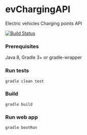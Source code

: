# evChargingAPI
Electric vehicles Charging points API

[![Build Status](https://travis-ci.org/tumakha/evChargingAPI.svg?branch=master)](https://travis-ci.org/tumakha/evChargingAPI)

### Prerequisites

Java 8, Gradle 3+ or gradle-wrapper

### Run tests

    gradle clean test
    
### Build

    gradle build
    
### Run web app

    gradle bootRun